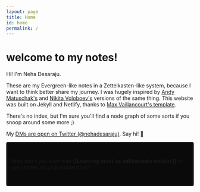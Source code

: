 ```yaml
---
layout: page
title: Home
id: home
permalink: /
---
```


# welcome to my notes!

Hi! I'm Neha Desaraju.

These are my Evergreen-like notes in a Zettelkasten-like system, because I want to think better share my journey. I was hugely inspired by [Andy Matuschak's](https://notes.andymatuschak.org) and [Nikita Voloboev's](https://wiki.nikitavoloboev.xyz) versions of the same thing. This website was built on Jekyll and Netlify, thanks to [Max Vaillancourt's template](https://github.com/maximevaillancourt/digital-garden-jekyll-template).

There's no index, but I'm sure you'll find a node graph of some sorts if you snoop around some more ;)

My [DMs are open on Twitter (@nehadesaraju)](https://twitter.com/nehadesaraju). Say hi! 👋

<p style="padding: 3em 1em; background: #0a0a0a; border-radius: 4px;">
  Why don't you start with <span style="font-weight: bold">[[Learning must be deliberately holistic]]</span> to get started on your exploration?
</p>

<style>
  .wrapper {
    max-width: 46em;
  }
</style>
